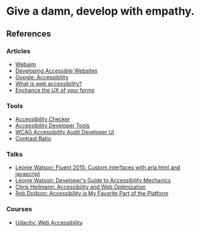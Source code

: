 # Give a damn, develop with empathy.

<h2>References</h2>

<h3>Articles</h3>
<ul>
  <li><a target="_blank" href="http://webaim.org/">Webaim</a></li>
  <li><a target="_blank" href="http://www.washington.edu/accessibility/web/">Developing Accessible Websites</a></li>
  <li><a target="_blank" href="https://developers.google.com/web/fundamentals/accessibility/">Google: Accessibility</a></li>
  <li><a target="_blank" href="https://www.joedolson.com/2011/05/web-accessibility/">What is web accessibility?</a></li>
  <li><a target="_blank" href="https://avraammavridis.com/blog/enhance-the-user-experience-of-your-forms">Enchance the UX of your forms</a></li>
</ul>


<h3>Tools</h3>
<ul>
  <li><a target="_blank" href="https://cksource.com/accessibility-checker/">Accessibility Checker</a></li>
  <li><a target="_blank" href="https://chrome.google.com/webstore/detail/accessibility-developer-t/fpkknkljclfencbdbgkenhalefipecmb?hl=en">Accessibility Developer Tools</a></li>
  <li><a target="_blank" href="https://chrome.google.com/webstore/detail/wcag-accessibility-audit/kpfleokokmllclahndmochhenmhncoej?hl=en">WCAG Accessibility Audit Developer UI</a></li>
  <li><a target="_blank" href="http://leaverou.github.io/contrast-ratio/">Contrast Ratio</a></li>
</ul>

<h3>Talks</h3>
<ul>
  <li><a target="_blank" href="https://www.youtube.com/watch?v=hRS_Uxq_LJ8&t=6s">Léonie Watson: Fluent 2015: Custom interfaces with aria html and javascript
</a></li>
  <li><a target="_blank" href="https://www.youtube.com/watch?v=qi0tY60Hd6M">Léonie Watson: Developer's Guide to Accessibility Mechanics</a></li>
  <li><a target="_blank" href="https://www.youtube.com/watch?v=KH7YG_DKFmM">Chris Heilmann: Accessibility and Web Optimization</a></li>
  <li><a target="_blank" href="https://youtu.be/2qjgxH384Nc">Rob Dodson: Accessibility is My Favorite Part of the Platform
</a></li>
</ul>

<h3>Courses</h3>
<ul>
  <li><a target="_blank" href="https://www.udacity.com/course/web-accessibility--ud891">Udacity: Web Accessibility
</a></li>
</ul>